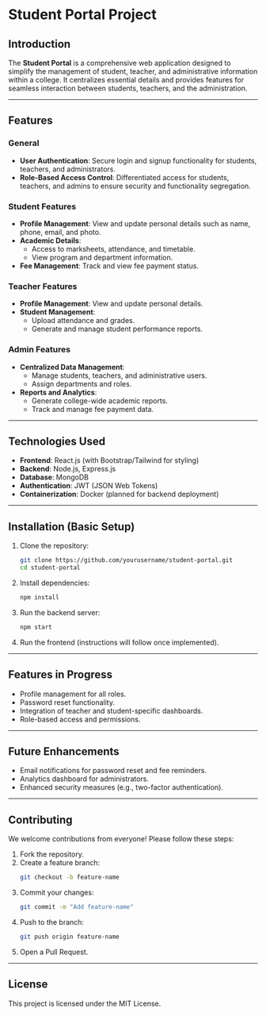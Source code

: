# Student Portal Project

## Introduction
The **Student Portal** is a comprehensive web application designed to simplify the management of student, teacher, and administrative information within a college. It centralizes essential details and provides features for seamless interaction between students, teachers, and the administration.

---

## Features
### General
- **User Authentication**: Secure login and signup functionality for students, teachers, and administrators.
- **Role-Based Access Control**: Differentiated access for students, teachers, and admins to ensure security and functionality segregation.

### Student Features
- **Profile Management**: View and update personal details such as name, phone, email, and photo.
- **Academic Details**:
  - Access to marksheets, attendance, and timetable.
  - View program and department information.
- **Fee Management**: Track and view fee payment status.

### Teacher Features
- **Profile Management**: View and update personal details.
- **Student Management**:
  - Upload attendance and grades.
  - Generate and manage student performance reports.

### Admin Features
- **Centralized Data Management**:
  - Manage students, teachers, and administrative users.
  - Assign departments and roles.
- **Reports and Analytics**:
  - Generate college-wide academic reports.
  - Track and manage fee payment data.

---

## Technologies Used
- **Frontend**: React.js (with Bootstrap/Tailwind for styling)
- **Backend**: Node.js, Express.js
- **Database**: MongoDB
- **Authentication**: JWT (JSON Web Tokens)
- **Containerization**: Docker (planned for backend deployment)

---

## Installation (Basic Setup)
1. Clone the repository:
   ```bash
   git clone https://github.com/yourusername/student-portal.git
   cd student-portal
   ```
2. Install dependencies:
   ```bash
   npm install
   ```
3. Run the backend server:
   ```bash
   npm start
   ```
4. Run the frontend (instructions will follow once implemented).

---

## Features in Progress
- Profile management for all roles.
- Password reset functionality.
- Integration of teacher and student-specific dashboards.
- Role-based access and permissions.

---

## Future Enhancements
- Email notifications for password reset and fee reminders.
- Analytics dashboard for administrators.
- Enhanced security measures (e.g., two-factor authentication).

---

## Contributing
We welcome contributions from everyone! Please follow these steps:
1. Fork the repository.
2. Create a feature branch:
   ```bash
   git checkout -b feature-name
   ```
3. Commit your changes:
   ```bash
   git commit -m "Add feature-name"
   ```
4. Push to the branch:
   ```bash
   git push origin feature-name
   ```
5. Open a Pull Request.

---

## License
This project is licensed under the MIT License.